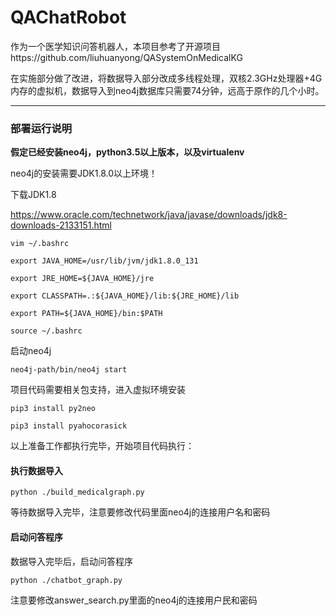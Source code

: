 # QAChatRobot

作为一个医学知识问答机器人，本项目参考了开源项目https://github.com/liuhuanyong/QASystemOnMedicalKG

在实施部分做了改进，将数据导入部分改成多线程处理，双核2.3GHz处理器+4G内存的虚拟机，数据导入到neo4j数据库只需要74分钟，远高于原作的几个小时。

------

### 部署运行说明

**假定已经安装neo4j，python3.5以上版本，以及virtualenv**

neo4j的安装需要JDK1.8.0以上环境！

下载JDK1.8

<https://www.oracle.com/technetwork/java/javase/downloads/jdk8-downloads-2133151.html>

```
vim ~/.bashrc
```

```
export JAVA_HOME=/usr/lib/jvm/jdk1.8.0_131

export JRE_HOME=${JAVA_HOME}/jre

export CLASSPATH=.:${JAVA_HOME}/lib:${JRE_HOME}/lib

export PATH=${JAVA_HOME}/bin:$PATH
```

```
source ~/.bashrc
```

[neo4j(3.5.2)]: https://go.neo4j.com/download-thanks.html?edition=community&amp;release=3.5.2&amp;flavour=unix&amp;_ga=2.216143190.1335352046.1548317037-342533476.1547192045

启动neo4j

```
neo4j-path/bin/neo4j start
```



项目代码需要相关包支持，进入虚拟环境安装

```
pip3 install py2neo
```

```
pip3 install pyahocorasick
```



以上准备工作都执行完毕，开始项目代码执行：

#### 执行数据导入

```
python ./build_medicalgraph.py
```

等待数据导入完毕，注意要修改代码里面neo4j的连接用户名和密码

#### 启动问答程序

数据导入完毕后，启动问答程序

```
python ./chatbot_graph.py
```

注意要修改answer_search.py里面的neo4j的连接用户民和密码